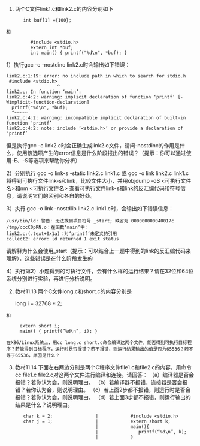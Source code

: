 
1.    两个C文件link1.c和link2.c的内容分别如下

             int buf[1] ={100};

    和

             #include <stdio.h>
             extern int *buf;
             int main() { printf("%d\n", *buf); }

1）执行gcc -c -nostdinc link2.c时会输出如下错误：

    link2.c:1:19: error: no include path in which to search for stdio.h
     #include <stdio.h>
                       ^
    link2.c: In function ‘main’:
    link2.c:4:2: warning: implicit declaration of function ‘printf’ [-Wimplicit-function-declaration]
      printf("%d\n", *buf);
      ^~~~~~
    link2.c:4:2: warning: incompatible implicit declaration of built-in function ‘printf’
    link2.c:4:2: note: include ‘<stdio.h>’ or provide a declaration of ‘printf’

但是执行gcc -c link2.c时会正确生成link2.o文件，请问-nostdinc的作用是什么，使用该选项产生的error信息是什么阶段报出的错误？（提示：你可以通过使用-E、-S等选项来帮助你分析）

2）分别执行
     gcc -o link-s -static link2.c link1.c
或
     gcc -o link link2.c link1.c
将得到可执行文件link-s和link，比较文件大小，并用objdump -dS <可执行文件名>和nm <可执行文件名> 查看可执行文件link-s和link的反汇编代码和符号信息，请说明它们的区别和各自的好处。

3）执行 gcc -o link -nostdlib link2.c link1.c时，会输出如下错误信息：

    /usr/bin/ld: 警告: 无法找到项目符号 _start; 缺省为 000000000040017c
    /tmp/cccC0pRN.o：在函数‘main’中：
    link2.c:(.text+0x1a)：对‘printf’未定义的引用
    collect2: error: ld returned 1 exit status

请解释为什么会使用_start（提示：可以结合上一题中得到的link的反汇编代码来理解），这些错误是在什么阶段发生的

4）执行第2）小题得到的可执行文件，会有什么样的运行结果？请在32位和64位系统分别进行实验，再进行分析说明。

2.    教材11.13 两个C文件long.c和short.c的内容分别是

         long i = 32768 * 2;

    和

         extern short i;
         main() { printf(“%d\n”, i); }

    在X86/Linux系统上，用cc long.c short.c命令编译这两个文件，能否得到可执行目标程序？若能得到目标程序，运行时是否报错？若不报错，则运行结果输出的值是否为65536？若不等于65536，原因是什么？

3.    教材11.14 下面左右两边分别是两个C程序文件file1.c和file2.c的内容，用命令cc file1.c file2.c对这两个文件进行编译和连接。请回答：
     （a）编译器是否会报错？若你认为会，则说明理由。
     （b）若编译器不报错，连接器是否会报错？若你认为会，则说明理由。
     （c）若上面2步都不报错，则运行时是否会报错？若你认为会，则说明理由。
     （d）若上面3步都不报错，则运行输出的结果是什么？说明理由。

             char k = 2;                |            #include <stdio.h>
             char j = 1;                |            extern short k;
                                        |            main(){
                                        |               printf(“%d\n”, k);
                                        |            }

